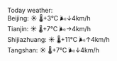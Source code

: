 Today weather:  
Beijing: ☀️   🌡️+3°C 🌬️↓4km/h  
Tianjin: ☀️   🌡️+7°C 🌬️→4km/h  
Shijiazhuang: ☀️   🌡️+11°C 🌬️↑4km/h  
Tangshan: ☀️   🌡️+7°C 🌬️↓4km/h  
